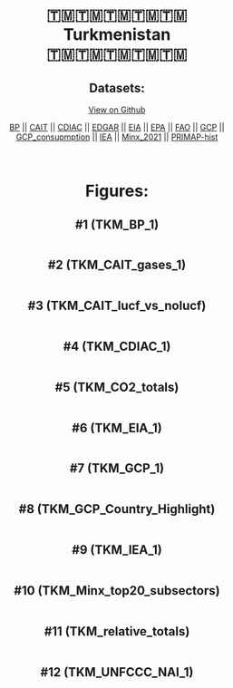 
<center>
<h1 align="center">
🇹🇲🇹🇲🇹🇲🇹🇲🇹🇲
<br>
Turkmenistan
<br>
🇹🇲🇹🇲🇹🇲🇹🇲🇹🇲
</h1>
<h2>Datasets:</h2>
<p><a href="https://github.com/dquintani/GreenhouseData/tree/master/country_data/TKM_Turkmenistan/data">View on Github</a>
<br></p><p><a href="data/TKM_BP.csv">BP</a> || <a href="data/TKM_CAIT.csv">CAIT</a> || <a href="data/TKM_CDIAC.csv">CDIAC</a> || <a href="data/TKM_EDGAR.csv">EDGAR</a> || <a href="data/TKM_EIA.csv">EIA</a> || <a href="data/TKM_EPA.csv">EPA</a> || <a href="data/TKM_FAO.csv">FAO</a> || <a href="data/TKM_GCP.csv">GCP</a> || <a href="data/TKM_GCP_consupmption.csv">GCP_consupmption</a> || <a href="data/TKM_IEA.csv">IEA</a> || <a href="data/TKM_Minx_2021.csv">Minx_2021</a> || <a href="data/TKM_PRIMAP-hist.csv">PRIMAP-hist</a></p><p><br></p>
<h1>Figures:</h1><h2>#1 (TKM_BP_1)</h2>
<p><img alt="" src="figures/TKM_BP_1.png" /></p><h2>#2 (TKM_CAIT_gases_1)</h2>
<p><img alt="" src="figures/TKM_CAIT_gases_1.png" /></p><h2>#3 (TKM_CAIT_lucf_vs_nolucf)</h2>
<p><img alt="" src="figures/TKM_CAIT_lucf_vs_nolucf.png" /></p><h2>#4 (TKM_CDIAC_1)</h2>
<p><img alt="" src="figures/TKM_CDIAC_1.png" /></p><h2>#5 (TKM_CO2_totals)</h2>
<p><img alt="" src="figures/TKM_CO2_totals.png" /></p><h2>#6 (TKM_EIA_1)</h2>
<p><img alt="" src="figures/TKM_EIA_1.png" /></p><h2>#7 (TKM_GCP_1)</h2>
<p><img alt="" src="figures/TKM_GCP_1.png" /></p><h2>#8 (TKM_GCP_Country_Highlight)</h2>
<p><img alt="" src="figures/TKM_GCP_Country_Highlight.png" /></p><h2>#9 (TKM_IEA_1)</h2>
<p><img alt="" src="figures/TKM_IEA_1.png" /></p><h2>#10 (TKM_Minx_top20_subsectors)</h2>
<p><img alt="" src="figures/TKM_Minx_top20_subsectors.png" /></p><h2>#11 (TKM_relative_totals)</h2>
<p><img alt="" src="figures/TKM_relative_totals.png" /></p><h2>#12 (TKM_UNFCCC_NAI_1)</h2>
<p><img alt="" src="figures/TKM_UNFCCC_NAI_1.png" /></p>